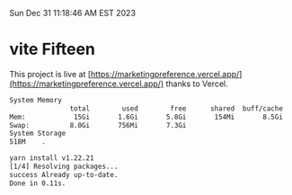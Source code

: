 Sun Dec 31 11:18:46 AM EST 2023

# vite Fifteen


This project is live at [https://marketingpreference.vercel.app/](https://marketingpreference.vercel.app/) thanks to Vercel.

```bash
System Memory
               total        used        free      shared  buff/cache   available
Mem:            15Gi       1.6Gi       5.8Gi       154Mi       8.5Gi        13Gi
Swap:          8.0Gi       756Mi       7.3Gi
System Storage
518M	.
```
```bash
yarn install v1.22.21
[1/4] Resolving packages...
success Already up-to-date.
Done in 0.11s.
```
